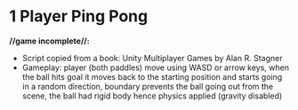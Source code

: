 # 1 Player Ping Pong

**//game incomplete//:**
* Script copied from a book: Unity Multiplayer Games by Alan R. Stagner
* Gameplay: player (both paddles) move using WASD or arrow keys, when the ball hits goal it moves back to the starting position and starts going in a random direction, boundary prevents the ball going out from the scene, the ball had rigid body hence physics applied (gravity disabled)

